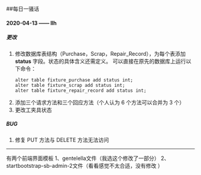 ##每日一骚话
#### 2020-04-13 —— llh
##### 更改
1. 修改数据库表结构（Purchase，Scrap，Repair_Record），为每个表添加 **status** 字段。状态的具体含义还需定义。
    可以直接在原先的数据库上运行以下命令：
    ```
    alter table fixture_purchase add status int;
    alter table fixture_scrap add status int;
    alter table fixture_repair_record add status int;
    ```
2. 添加三个请求方法和三个回应方法（个人认为 6 个方法可以合并为 3 个）
3. 更改工夹具状态
##### BUG
1. 修复 PUT 方法与 DELETE 方法无法访问
---
有两个前端界面模板
1、gentelella文件（我选这个修改了一部分）
2、startbootstrap-sb-admin-2文件（看看感觉不太合适，没有修改 ）
 